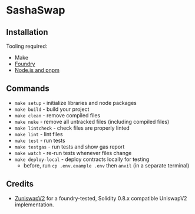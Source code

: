 # SashaSwap

## Installation

Tooling required:

- Make
- [Foundry](https://github.com/foundry-rs/foundry#installation)
- [Node.js and pnpm](https://pnpm.io/installation)

## Commands

- `make setup` - initialize libraries and node packages
- `make build` - build your project
- `make clean` - remove compiled files
- `make nuke` - remove all untracked files (including compiled files)
- `make lintcheck` - check files are properly linted
- `make lint` - lint files
- `make test` - run tests
- `make testgas` - run tests and show gas report
- `make watch` - re-run tests whenever files change
- `make deploy-local` - deploy contracts locally for testing
    - before, run `cp .env.example .env` then `anvil` (in a separate terminal)

## Credits

- [ZuniswapV2](https://github.com/Jeiwan/zuniswapv2) for a foundry-tested,
  Solidity 0.8.x compatible UniswapV2 implementation.
